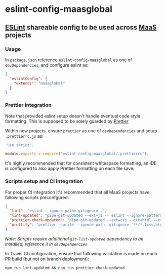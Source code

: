 # eslint-config-maasglobal

## [ESLint](http://eslint.org/docs/developer-guide/shareable-configs) shareable config to be used across [MaaS](https://github.com/maasglobal/) projects

### Usage

In `package.json` reference `eslint-config-maasglobal` as one of `devDependencies`, and configure eslint as:

```json
{
  "eslintConfig": {
    "extends": "maasglobal"
  }
}
```

### Prettier integration

Note that provided eslint setup doesn't handle eventual code style formatting. This is supposed to be solely guarded by [Prettier](https://prettier.io/)

Within new projects, ensure `prettier` as one of `devDependencies` and setup `.prettierrc.js` as:

```javascript
'use strict';

module.exports = require('eslint-config-maasglobal/.prettierrc');
```

It's highly recommended that for consistent whitespace formatting, an IDE is configured to also apply Prettier formatting on each file save.

### Scripts setup and CI integration

For proper CI integration it's recommended that all MaaS projects have following scripts preconfgured:

```json
{
  "lint": "eslint --ignore-path=.gitignore .",
  "lint-updated": "pipe-git-updated --ext=js -- eslint --ignore-pattern '!*'",
  "prettier-check-updated": "pipe-git-updated --ext=css --ext=html --ext=js --ext=json --ext=md --ext=yml -- prettier -c",
  "prettify": "prettier --write --ignore-path .gitignore '**/*.{css,html,js,json,md,yml}'"
}
```

_Note: Scripts require additional `git-list-updated` dependency to be installed, reference it in `devDependencies`_

In Travis CI configuration, ensure that following validation is made on each PR build (but not on branch deployment):

```bash
npm run lint-updated && npm run prettier-check-updated
```
